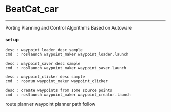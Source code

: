 # BeatCat_car
---
Porting Planning and Control Algorithms Based on Autoware

#### set up
```
desc : waypoint_loader desc sample
cmd  : roslaunch waypoint_maker waypoint_loader.launch

desc : waypoint_saver desc sample
cmd  : roslaunch waypoint_maker waypoint_saver.launch

desc : waypoint_clicker desc sample
cmd  : rosrun waypoint_maker waypoint_clicker

desc : create waypoints from some source points
cmd  : roslaunch waypoint_maker waypoint_creator.launch
```


route planner
waypoint planner
path follow

